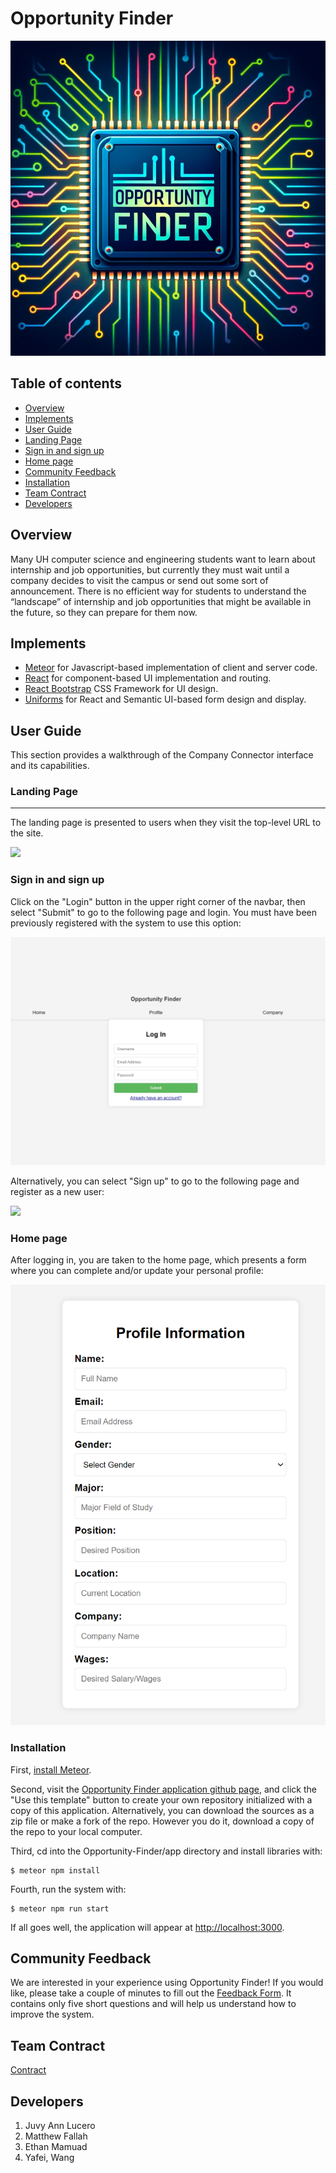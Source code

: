 # Opportunity Finder

![](OP1.png)

## Table of contents

* [Overview](#overview)
* [Implements](#implements)
* [User Guide](#user-guide)
* [Landing Page](#Landing-Page)
* [Sign in and sign up](#Sign-in-and-sign-up)
* [Home page](#home-page)
* [Community Feedback](#community-feedback)
* [Installation](#installation)
* [Team Contract](#team-contract)
* [Developers](#developers)

## Overview

Many UH computer science and engineering students want to learn about internship and job opportunities, but currently they must wait until a company decides to visit the campus or send out some sort of announcement. There is no efficient way for students to understand the “landscape” of internship and job opportunities that might be available in the future, so they can prepare for them now. 

## Implements
* [Meteor](https://www.meteor.com/) for Javascript-based implementation of client and server code.
* [React](https://reactjs.org/) for component-based UI implementation and routing.
* [React Bootstrap](https://react-bootstrap.github.io/) CSS Framework for UI design.
* [Uniforms](https://uniforms.tools/) for React and Semantic UI-based form design and display.


## User Guide

This section provides a walkthrough of the Company Connector interface and its capabilities.

### Landing Page
----------

The landing page is presented to users when they visit the top-level URL to the site.


<img src="Landing-page.png">


### Sign in and sign up

Click on the "Login" button in the upper right corner of the navbar, then select "Submit" to go to the following page and login. You must have been previously registered with the system to use this option:

![](OP-login.png)

Alternatively, you can select "Sign up" to go to the following page and register as a new user:

![](Sign-up.png)

### Home page

After logging in, you are taken to the home page, which presents a form where you can complete and/or update your personal profile:

![](OP-profile.png)

### Installation

First, [install Meteor](https://www.meteor.com/install).

Second, visit the [Opportunity Finder application github page](https://github.com/bowfolios/bowfolios), and click the "Use this template" button to create your own repository initialized with a copy of this application. Alternatively, you can download the sources as a zip file or make a fork of the repo.  However you do it, download a copy of the repo to your local computer.

Third, cd into the Opportunity-Finder/app directory and install libraries with:

```
$ meteor npm install
```

Fourth, run the system with:

```
$ meteor npm run start
```

If all goes well, the application will appear at [http://localhost:3000](http://localhost:3000).


## Community Feedback

We are interested in your experience using Opportunity Finder!  If you would like, please take a couple of minutes to fill out the [ Feedback Form](https://forms.gle/hBHdccQEbm4YNfPd6). It contains only five short questions and will help us understand how to improve the system.


## Team Contract
[Contract](https://docs.google.com/document/d/1jCrtQtuHDYKzxooiK5d0gwH46wF7ocCgxg2zBi5oKk0/edit)

## Developers

1. Juvy Ann Lucero
2. Matthew Fallah
3. Ethan Mamuad 
4. Yafei, Wang

